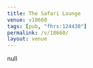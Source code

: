 ```yaml
---
title: The Safari Lounge
venue: v18660
tags: [pub, "fhrs:124430"]
permalink: /v/18660/
layout: venue
---
```

null
